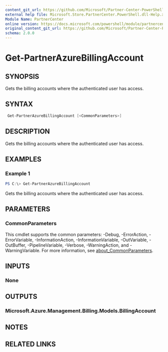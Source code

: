 ```yaml
---
content_git_url: https://github.com/Microsoft/Partner-Center-PowerShell/blob/master/docs/help/Get-PartnerAzureBillingAccount.md
external help file: Microsoft.Store.PartnerCenter.PowerShell.dll-Help.xml
Module Name: PartnerCenter
online version: https://docs.microsoft.com/powershell/module/partnercenter/Get-PartnerAzureBillingAccount
original_content_git_url: https://github.com/Microsoft/Partner-Center-PowerShell/blob/master/docs/help/Get-PartnerAzureBillingAccount.md
schema: 2.0.0
---
```


# Get-PartnerAzureBillingAccount

## SYNOPSIS
Gets the billing accounts where the authenticated user has access.

## SYNTAX

```powershell
 Get-PartnerAzureBillingAccount [<CommonParameters>]
```

## DESCRIPTION
Gets the billing accounts where the authenticated user has access.

## EXAMPLES

### Example 1
```powershell
PS C:\> Get-PartnerAzureBillingAccount
```

Gets the billing accounts where the authenticated user has access.

## PARAMETERS

### CommonParameters
This cmdlet supports the common parameters: -Debug, -ErrorAction, -ErrorVariable, -InformationAction, -InformationVariable, -OutVariable, -OutBuffer, -PipelineVariable, -Verbose, -WarningAction, and -WarningVariable. For more information, see [about_CommonParameters](http://go.microsoft.com/fwlink/?LinkID=113216).

## INPUTS

### None

## OUTPUTS

### Microsoft.Azure.Management.Billing.Models.BillingAccount

## NOTES

## RELATED LINKS
